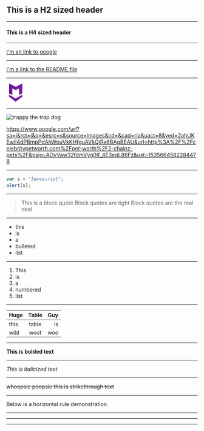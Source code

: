 ## This is a H2 sized header
***
#### This is a H4 sized header
***
[I'm an link to google](https://www.google.com)
***
[I'm a link to the README file](https://github.com/jwmx9/Challenge-Git-GitHub-and-Markdown/blob/master/README.md)
***
![alt text](https://github.com/adam-p/markdown-here/raw/master/src/common/images/icon48.png "Logo Title Text 1")
***
![trappy the trap dog](https://githib.com/jwmx9/Challenge-Git-GitHub-and-Markdown/Trappy.jpg "Trappy the trap dog")

https://www.google.com/url?sa=i&rct=j&q=&esrc=s&source=images&cd=&cad=rja&uact=8&ved=2ahUKEwiI4dPBmpPdAhWouVkKHfguAVkQjRx6BAgBEAU&url=http%3A%2F%2Fcelebritypetworth.com%2Fpet-worth%2F2-chainz-pets%2F&psig=AOvVaw32fdmVyg0If_4E3eqL86Fz&ust=1535664582284478
***
```javascript
var s = "Javascript";
alert(s);
```
***
>This is a block quote
>Block quotes are tight
>Block quotes are the real deal
***
* this
* is
* a
* bulleted
* list
***
1. This
2. is
3. a
4. numbered
5. list
***
| Huge | Table | Guy |
|------|:-----:|----:|
| this | table | is  |
| wild | woot  | woo |
***
**This is bolded text**
***
*This is italicized text*
***
~~whoopsie poopsie this is strikethrough text~~
***
Below is a horizontal rule demonstration

---

***

___

